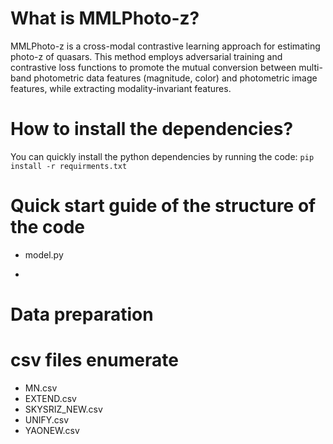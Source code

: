 # What is MMLPhoto-z?
MMLPhoto-z is a cross-modal contrastive learning approach for estimating photo-z of quasars. This method  employs adversarial training and contrastive loss functions to promote the mutual conversion between multi-band photometric data features (magnitude, color) and photometric image features, while extracting modality-invariant features.

# How to install the dependencies?
You can quickly install the python dependencies by running the code: `pip install -r requirments.txt`

# Quick start guide of the structure of the code

- model.py 

  

- 

# Data preparation



# csv files enumerate 

- MN.csv
- EXTEND.csv
- SKYSRIZ_NEW.csv
- UNIFY.csv
- YAONEW.csv
